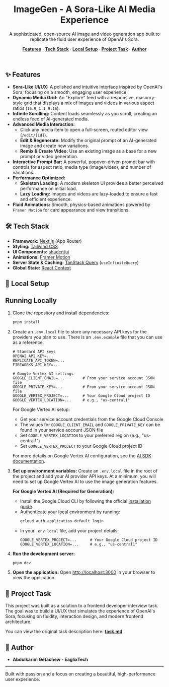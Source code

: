 <h1 align="center">ImageGen - A Sora-Like AI Media Experience</h1>

<p align="center">
  A sophisticated, open-source AI image and video generation app built to replicate the fluid user experience of OpenAI's Sora.
</p>

<p align="center">
  <a href="#-features"><strong>Features</strong></a> ·
  <a href="#-tech-stack"><strong>Tech Stack</strong></a> ·
  <a href="#-local-setup"><strong>Local Setup</strong></a> ·
  <a href="#-project-task"><strong>Project Task</strong></a> ·
  <a href="#-author"><strong>Author</strong></a>
</p>
<br/>

## ✨ Features

- **Sora-Like UI/UX:** A polished and intuitive interface inspired by OpenAI's Sora, focusing on a smooth, engaging user experience.
- **Dynamic Media Grid:** An "Explore" feed with a responsive, masonry-style grid that displays a mix of images and videos in various aspect ratios (`16:9`, `1:1`, `9:16`).
- **Infinite Scrolling:** Content loads seamlessly as you scroll, creating an endless feed of AI-generated media.
- **Advanced Media Interaction:**
  - Click any media item to open a full-screen, routed editor view (`/edit/[id]`).
  - **Edit & Regenerate:** Modify the original prompt of an AI-generated image and create new variations.
  - **Remix & Create Video:** Use an existing image as a base for a new prompt or video generation.
- **Interactive Prompt Bar:** A powerful, popover-driven prompt bar with controls for aspect ratio, media type (image/video), and number of variations.
- **Performance Optimized:**
  - **Skeleton Loading:** A modern skeleton UI provides a better perceived performance on initial load.
  - **Lazy Loading:** Images and videos are lazy-loaded to ensure a fast and efficient experience.
- **Fluid Animations:** Smooth, physics-based animations powered by `Framer Motion` for card appearance and view transitions.

## 🛠️ Tech Stack

- **Framework:** [Next.js](https://nextjs.org) (App Router)
- **Styling:** [Tailwind CSS](https://tailwindcss.com)
- **UI Components:** [shadcn/ui](https://ui.shadcn.com/)
- **Animations:** [Framer Motion](https://www.framer.com/motion/)
- **Server State & Caching:** [TanStack Query](https://tanstack.com/query/latest) (`useInfiniteQuery`)
- **Global State:** [React Context](https://react.dev/learn/passing-data-deeply-with-context)

## 🚀 Local Setup

## Running Locally

1. Clone the repository and install dependencies:

   ```bash
   pnpm install
   ```

2. Create an `.env.local` file to store any necessary API keys for the providers you plan to use. There is an `.env.example` file that you can use as a reference.

   ```
   # Standard API keys
   OPENAI_API_KEY=...
   REPLICATE_API_TOKEN=...
   FIREWORKS_API_KEY=...

   # Google Vertex AI settings
   GOOGLE_CLIENT_EMAIL=...        # From your service account JSON file
   GOOGLE_PRIVATE_KEY=...         # From your service account JSON file
   GOOGLE_VERTEX_PROJECT=...      # Your Google Cloud project ID
   GOOGLE_VERTEX_LOCATION=...     # e.g., "us-central1"
   ```

   For Google Vertex AI setup:

   - Get your service account credentials from the Google Cloud Console
   - The values for `GOOGLE_CLIENT_EMAIL` and `GOOGLE_PRIVATE_KEY` can be found in your service account JSON file
   - Set `GOOGLE_VERTEX_LOCATION` to your preferred region (e.g., "us-central1")
   - Set `GOOGLE_VERTEX_PROJECT` to your Google Cloud project ID

   For more details on Google Vertex AI configuration, see the [AI SDK documentation](https://sdk.vercel.ai/providers/ai-sdk-providers/google-vertex#edge-runtime).

3. **Set up environment variables:**
   Create an `.env.local` file in the root of the project and add your AI provider API keys. At a minimum, you will need to set up Google Vertex AI to use the image generation features.

   **For Google Vertex AI (Required for Generation):**

   - Install the Google Cloud CLI by following the official [installation guide](https://cloud.google.com/sdk/docs/install).
   - Authenticate your local environment by running:
     ```bash
     gcloud auth application-default login
     ```
   - In your `.env.local` file, add your project details:
     ```
     GOOGLE_VERTEX_PROJECT=...      # Your Google Cloud project ID
     GOOGLE_VERTEX_LOCATION=...     # e.g., "us-central1"
     ```

4. **Run the development server:**

   ```bash
   pnpm dev
   ```

5. **Open the application:**
   Open [http://localhost:3000](http://localhost:3000) in your browser to view the application.

## 📄 Project Task

This project was built as a solution to a frontend developer interview task. The goal was to build a UI/UX that simulates the experience of OpenAI's Sora, focusing on fluidity, interaction design, and modern frontend architecture.

You can view the original task description here: [**task.md**](./task.md)

## 👤 Author

- **Abdulkarim Getachew - EaglixTech**

---

Built with passion and a focus on creating a beautiful, high-performance user experience.
